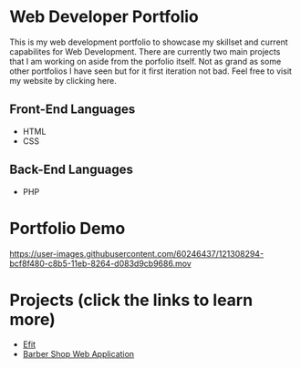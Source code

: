 # Web Developer Portfolio
This is my web development portfolio to showcase my skillset and current capabilites for Web Development. There are currently two main projects that I am working on aside from the porfolio itself. Not as grand as some other portfolios I have seen but for it first iteration not bad. Feel free to visit my website by clicking here.

## Front-End Languages
- HTML
- CSS

## Back-End Languages
- PHP

# Portfolio Demo

https://user-images.githubusercontent.com/60246437/121308294-bcf8f480-c8b5-11eb-8264-d083d9cb9686.mov


# Projects (click the links to learn more)
- [Efit](https://github.com/JohannOlivares/Efit)
- [Barber Shop Web Application](https://github.com/JohannOlivares/BarberShop-Web-App)




